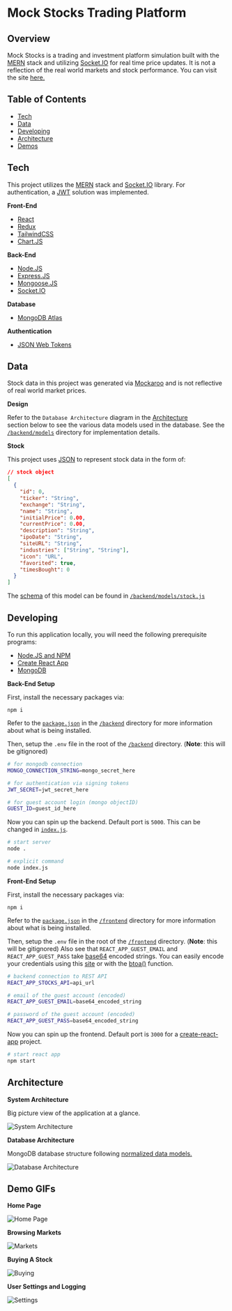 # Mock Stocks Trading Platform

## Overview

Mock Stocks is a trading and investment platform simulation built with the [MERN](https://www.mongodb.com/mern-stack) stack and utilizing [Socket.IO](https://socket.io/) for real time price updates. It is not a reflection of the real world markets and stock performance. You can visit the site [here.](https://epic-swanson-085a9a.netlify.app/)

## Table of Contents

- [Tech](#tech)<br/>
- [Data](#data)<br/>
- [Developing](#developing)<br/>
- [Architecture](#architecture)<br/>
- [Demos](#demo-gifs)<br/>

## Tech

This project utilizes the [MERN](https://www.mongodb.com/mern-stack) stack and [Socket.IO](https://socket.io/) library. For authentication, a [JWT](https://jwt.io/) solution was implemented.

**Front-End**

- [React](https://reactjs.org/)
- [Redux](https://redux.js.org/)
- [TailwindCSS](https://tailwindcss.com/)
- [Chart.JS](https://www.chartjs.org/)

**Back-End**

- [Node.JS](https://nodejs.org/en/)
- [Express.JS](https://expressjs.com/)
- [Mongoose.JS](https://mongoosejs.com/)
- [Socket.IO](https://socket.io/)

**Database**

- [MongoDB Atlas](https://www.mongodb.com/cloud/atlas)

**Authentication**

- [JSON Web Tokens](https://jwt.io/)

## Data

Stock data in this project was generated via [Mockaroo](https://www.mockaroo.com/) and is not reflective of real world market prices.

**Design**

Refer to the `Database Architecture` diagram in the [Architecture](#architecture)<br/> section below to see the various data models used in the database. See the [`/backend/models`](https://github.com/JackyTea/Mock-Stocks/tree/main/backend/models) directory for implementation details.

**Stock**

This project uses [JSON](https://www.json.org/json-en.html) to represent stock data in the form of:

```json
// stock object
[
  {
    "id": 0,
    "ticker": "String",
    "exchange": "String",
    "name": "String",
    "initialPrice": 0.00,
    "currentPrice": 0.00,
    "description": "String",
    "ipoDate": "String",
    "siteURL": "String",
    "industries": ["String", "String"],
    "icon": "URL",
    "favorited": true,
    "timesBought": 0
  }
]
```

The [schema](https://mongoosejs.com/docs/guide.html) of this model can be found in [`/backend/models/stock.js`](https://github.com/JackyTea/Mock-Stocks/blob/main/backend/models/stock.js)

## Developing

To run this application locally, you will need the following prerequisite programs:

- [Node.JS and NPM](https://nodejs.org/en/)
- [Create React App](https://github.com/facebook/create-react-app)
- [MongoDB](https://www.mongodb.com/)

**Back-End Setup**

First, install the necessary packages via:

```
npm i
```

Refer to the [`package.json`](https://github.com/JackyTea/Mock-Stocks/blob/main/backend/package.json) in the [`/backend`](https://github.com/JackyTea/Mock-Stocks/tree/main/backend) directory for more information about what is being installed.

Then, setup the `.env` file in the root of the [`/backend`](https://github.com/JackyTea/Mock-Stocks/tree/main/backend) directory. (**Note**: this will be gitignored)

```bash
# for mongodb connection
MONGO_CONNECTION_STRING=mongo_secret_here

# for authentication via signing tokens
JWT_SECRET=jwt_secret_here

# for guest account login (mongo objectID)
GUEST_ID=guest_id_here
```

Now you can spin up the backend. Default port is `5000`. This can be changed in [`index.js`](https://github.com/JackyTea/Mock-Stocks/blob/main/backend/index.js#L54).

```bash
# start server
node .

# explicit command
node index.js
```

**Front-End Setup**

First, install the necessary packages via:

```
npm i
```

Refer to the [`package.json`](https://github.com/JackyTea/Mock-Stocks/blob/main/frontend/package.json) in the [`/frontend`](https://github.com/JackyTea/Mock-Stocks/tree/main/frontend) directory for more information about what is being installed.

Then, setup the `.env` file in the root of the [`/frontend`](https://github.com/JackyTea/Mock-Stocks/tree/main/frontend) directory. (**Note**: this will be gitignored) Also see that `REACT_APP_GUEST_EMAIL` and `REACT_APP_GUEST_PASS` take [base64](https://en.wikipedia.org/wiki/Base64) encoded strings. You can easily encode your credentials using this [site](https://www.base64encode.org/) or with the [btoa()](https://developer.mozilla.org/en-US/docs/Web/API/WindowOrWorkerGlobalScope/btoa) function.

```bash
# backend connection to REST API
REACT_APP_STOCKS_API=api_url

# email of the guest account (encoded)
REACT_APP_GUEST_EMAIL=base64_encoded_string

# password of the guest account (encoded)
REACT_APP_GUEST_PASS=base64_encoded_string
```

Now you can spin up the frontend. Default port is `3000` for a [create-react-app](https://github.com/facebook/create-react-app) project.

```bash
# start react app
npm start
```

## Architecture

**System Architecture**

Big picture view of the application at a glance.

![System Architecture](./architecture_diagrams/MockStocksSystem.png "System Architecture")

**Database Architecture**

MongoDB database structure following [normalized data models.](https://docs.mongodb.com/manual/core/data-model-design/#normalized-data-models)

![Database Architecture](./architecture_diagrams/MockStocksDatabase.png "Database Architecture")

## Demo GIFs

**Home Page**

![Home Page](./demo_gifs/MockStocksHomePage.gif "Home Page")

**Browsing Markets**

![Markets](./demo_gifs/MockStocksBrowsing.gif "Markets")

**Buying A Stock**

![Buying](./demo_gifs/MockStocksBuying.gif "Buying")

**User Settings and Logging**

![Settings](./demo_gifs/MockStocksSettings.gif "Settings")
